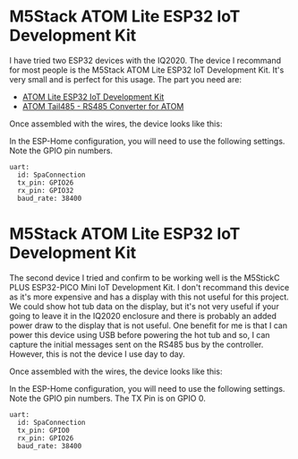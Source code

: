 # M5Stack ATOM Lite ESP32 IoT Development Kit

I have tried two ESP32 devices with the IQ2020. The device I recommand for most people is the M5Stack ATOM Lite ESP32 IoT Development Kit. It's very small and is perfect for this usage. The part you need are:

- [ATOM Lite ESP32 IoT Development Kit](https://shop.m5stack.com/products/atom-lite-esp32-development-kit)
- [ATOM Tail485 - RS485 Converter for ATOM](https://shop.m5stack.com/products/atom-tail485)

Once assembled with the wires, the device looks like this:



In the ESP-Home configuration, you will need to use the following settings. Note the GPIO pin numbers.

```
uart:
  id: SpaConnection
  tx_pin: GPIO26
  rx_pin: GPIO32
  baud_rate: 38400
```

# M5Stack ATOM Lite ESP32 IoT Development Kit

The second device I tried and confirm to be working well is the M5StickC PLUS ESP32-PICO Mini IoT Development Kit. I don't recommand this device as it's more expensive and has a display with this not useful for this project. We could show hot tub data on the display, but it's not very useful if your going to leave it in the IQ2020 enclosure and there is probably an added power draw to the display that is not useful. One benefit for me is that I can power this device using USB before powering the hot tub and so, I can capture the initial messages sent on the RS485 bus by the controller. However, this is not the device I use day to day.

Once assembled with the wires, the device looks like this:


In the ESP-Home configuration, you will need to use the following settings. Note the GPIO pin numbers. The TX Pin is on GPIO 0.

```
uart:
  id: SpaConnection
  tx_pin: GPIO0
  rx_pin: GPIO26
  baud_rate: 38400
```
